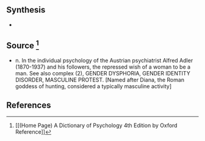 ## Synthesis
- 
## Source [^1]
- n. In the individual psychology of the Austrian psychiatrist Alfred Adler (1870-1937) and his followers, the repressed wish of a woman to be a man. See also complex (2), GENDER DYSPHORIA, GENDER IDENTITY DISORDER, MASCULINE PROTEST. \[Named after Diana, the Roman goddess of hunting, considered a typically masculine activity]
## References

[^1]: [[(Home Page) A Dictionary of Psychology 4th Edition by Oxford Reference]]